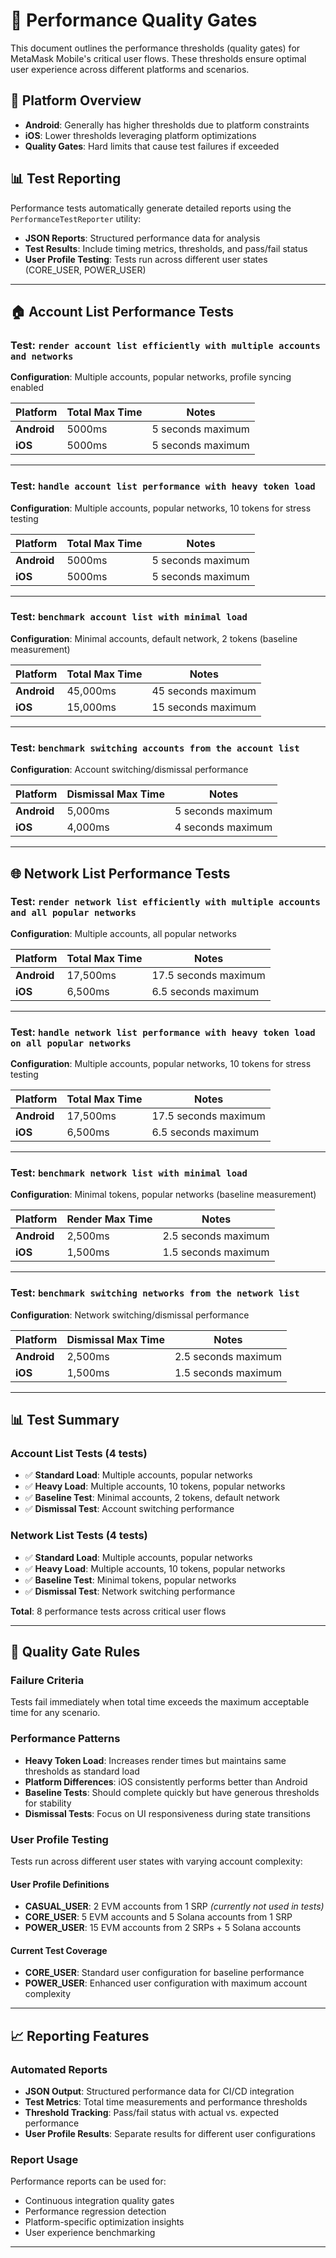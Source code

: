 # 🎯 Performance Quality Gates

This document outlines the performance thresholds (quality gates) for MetaMask Mobile's critical user flows. These thresholds ensure optimal user experience across different platforms and scenarios.

## 📱 Platform Overview

- **Android**: Generally has higher thresholds due to platform constraints
- **iOS**: Lower thresholds leveraging platform optimizations
- **Quality Gates**: Hard limits that cause test failures if exceeded

## 📊 Test Reporting

Performance tests automatically generate detailed reports using the `PerformanceTestReporter` utility:
- **JSON Reports**: Structured performance data for analysis
- **Test Results**: Include timing metrics, thresholds, and pass/fail status
- **User Profile Testing**: Tests run across different user states (CORE_USER, POWER_USER)

---

## 🏠 Account List Performance Tests

### Test: `render account list efficiently with multiple accounts and networks`
**Configuration**: Multiple accounts, popular networks, profile syncing enabled

| Platform | Total Max Time | Notes |
|----------|----------------|--------|
| **Android** | 5000ms | 5 seconds maximum |
| **iOS** | 5000ms | 5 seconds maximum |

---

### Test: `handle account list performance with heavy token load`
**Configuration**: Multiple accounts, popular networks, 10 tokens for stress testing

| Platform | Total Max Time | Notes |
|----------|----------------|--------|
| **Android** | 5000ms | 5 seconds maximum |
| **iOS** | 5000ms | 5 seconds maximum |

---

### Test: `benchmark account list with minimal load`
**Configuration**: Minimal accounts, default network, 2 tokens (baseline measurement)

| Platform | Total Max Time | Notes |
|----------|----------------|--------|
| **Android** | 45,000ms | 45 seconds maximum |
| **iOS** | 15,000ms | 15 seconds maximum |

---

### Test: `benchmark switching accounts from the account list`
**Configuration**: Account switching/dismissal performance

| Platform | Dismissal Max Time | Notes |
|----------|-------------------|--------|
| **Android** | 5,000ms | 5 seconds maximum |
| **iOS** | 4,000ms | 4 seconds maximum |

---

## 🌐 Network List Performance Tests

### Test: `render network list efficiently with multiple accounts and all popular networks`
**Configuration**: Multiple accounts, all popular networks

| Platform | Total Max Time | Notes |
|----------|----------------|--------|
| **Android** | 17,500ms | 17.5 seconds maximum |
| **iOS** | 6,500ms | 6.5 seconds maximum |

---

### Test: `handle network list performance with heavy token load on all popular networks`
**Configuration**: Multiple accounts, popular networks, 10 tokens for stress testing

| Platform | Total Max Time | Notes |
|----------|----------------|--------|
| **Android** | 17,500ms | 17.5 seconds maximum |
| **iOS** | 6,500ms | 6.5 seconds maximum |

---

### Test: `benchmark network list with minimal load`
**Configuration**: Minimal tokens, popular networks (baseline measurement)

| Platform | Render Max Time | Notes |
|----------|----------------|--------|
| **Android** | 2,500ms | 2.5 seconds maximum |
| **iOS** | 1,500ms | 1.5 seconds maximum |

---

### Test: `benchmark switching networks from the network list`
**Configuration**: Network switching/dismissal performance

| Platform | Dismissal Max Time | Notes |
|----------|-------------------|--------|
| **Android** | 2,500ms | 2.5 seconds maximum |
| **iOS** | 1,500ms | 1.5 seconds maximum |

---

## 📊 Test Summary

### Account List Tests (4 tests)
- ✅ **Standard Load**: Multiple accounts, popular networks
- ✅ **Heavy Load**: Multiple accounts, 10 tokens, popular networks  
- ✅ **Baseline Test**: Minimal accounts, 2 tokens, default network
- ✅ **Dismissal Test**: Account switching performance

### Network List Tests (4 tests)
- ✅ **Standard Load**: Multiple accounts, popular networks
- ✅ **Heavy Load**: Multiple accounts, 10 tokens, popular networks
- ✅ **Baseline Test**: Minimal tokens, popular networks
- ✅ **Dismissal Test**: Network switching performance

**Total**: 8 performance tests across critical user flows

---

## 🚨 Quality Gate Rules

### Failure Criteria
Tests fail immediately when total time exceeds the maximum acceptable time for any scenario.

### Performance Patterns
- **Heavy Token Load**: Increases render times but maintains same thresholds as standard load
- **Platform Differences**: iOS consistently performs better than Android
- **Baseline Tests**: Should complete quickly but have generous thresholds for stability
- **Dismissal Tests**: Focus on UI responsiveness during state transitions

### User Profile Testing
Tests run across different user states with varying account complexity:

#### User Profile Definitions
- **CASUAL_USER**: 2 EVM accounts from 1 SRP *(currently not used in tests)*
- **CORE_USER**: 5 EVM accounts and 5 Solana accounts from 1 SRP
- **POWER_USER**: 15 EVM accounts from 2 SRPs + 5 Solana accounts

#### Current Test Coverage
- **CORE_USER**: Standard user configuration for baseline performance
- **POWER_USER**: Enhanced user configuration with maximum account complexity

---

## 📈 Reporting Features

### Automated Reports
- **JSON Output**: Structured performance data for CI/CD integration
- **Test Metrics**: Total time measurements and performance thresholds
- **Threshold Tracking**: Pass/fail status with actual vs. expected performance
- **User Profile Results**: Separate results for different user configurations

### Report Usage
Performance reports can be used for:
- Continuous integration quality gates
- Performance regression detection
- Platform-specific optimization insights
- User experience benchmarking

---
